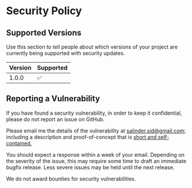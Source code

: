 # Security Policy

## Supported Versions

Use this section to tell people about which versions of your project are currently being supported with security updates.

| Version | Supported          |
| ------- | ------------------ |
| 1.0.0   | :white_check_mark: |

## Reporting a Vulnerability

If you have found a security vulnerability, in order to keep it confidential, please do not report an issue on GitHub.

Please email me the details of the vulnerability at salinder.sid@gmail.com; including a description and proof-of-concept that is [short and self-contained.](http://www.sscce.org/)

You should expect a response within a week of your email. Depending on the severity of the issue, this may require some time to draft an immediate bugfix release. Less severe issues may be held until the next release.

We do not award bounties for security vulnerabilities.
